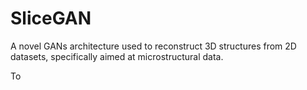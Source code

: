 # SliceGAN

A novel GANs architecture used to reconstruct 3D structures from 2D datasets, specifically aimed at microstructural data.

To 
